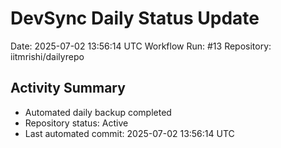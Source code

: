 # DevSync Daily Status Update
Date: 2025-07-02 13:56:14 UTC
Workflow Run: #13
Repository: iitmrishi/dailyrepo

## Activity Summary
- Automated daily backup completed
- Repository status: Active
- Last automated commit: 2025-07-02 13:56:14 UTC
